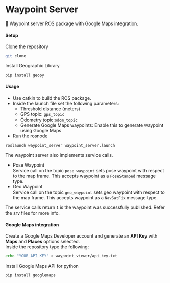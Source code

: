 # Waypoint Server

 :round_pushpin: Waypoint server ROS package with Google Maps integration.

#### Setup
Clone the repository
```bash
git clone
```

Install Geographic Library

```bash
pip install geopy
```

#### Usage
- Use catkin to build the ROS package.
- Inside the launch file set the following parameters:  
  - Threshold distance (meters)
  - GPS topic: `gps_topic`
  - Odometry topic:`odom_topic`
  - Generate Google Maps waypoints: Enable this to generate waypoint using Google Maps
- Run the rosnode  

```bash
roslaunch waypoint_server waypoint_server.launch
```

The waypoint server also implements service calls.  
- Pose Waypoint  
    Service call on the topic `pose_waypoint` sets pose waypoint with respect to the map frame. This accepts waypoint as a `PoseStamped` message type.  
- Geo Waypoint  
Service call on the topic `geo_waypoint` sets geo waypoint with respect to the map frame. This accepts waypoint as a `NavSatFix` message type.

The service calls return `1` is the waypoint was successfully published. Refer the srv files for more info. 

#### Google Maps integration
Create a Google Maps Developer account and generate an **API Key** with **Maps** and **Places** options selected.  
Inside the repository type the following:  

```bash
echo "YOUR_API_KEY" > waypoint_viewer/api_key.txt
```

Install Google Maps API for python

```bash
pip install googlemaps
```
